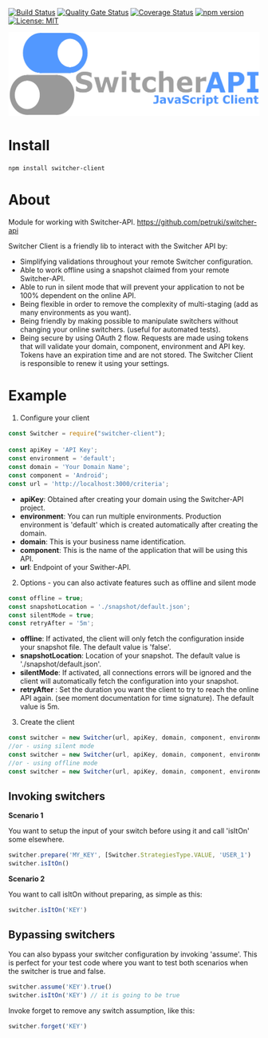 [![Build Status](https://travis-ci.com/petruki/switcher-client-master.svg?branch=master)](https://travis-ci.com/petruki/switcher-client-master)
[![Quality Gate Status](https://sonarcloud.io/api/project_badges/measure?project=switcher-client-master&metric=alert_status)](https://sonarcloud.io/dashboard?id=switcher-client-master)
[![Coverage Status](https://coveralls.io/repos/github/petruki/switcher-client-master/badge.svg?branch=master)](https://coveralls.io/github/petruki/switcher-client-master?branch=master)
[![npm version](https://badge.fury.io/js/switcher-client.svg)](https://badge.fury.io/js/switcher-client)
[![License: MIT](https://img.shields.io/badge/License-MIT-yellow.svg)](https://opensource.org/licenses/MIT)

![Switcher API: JavaScript Client: Cloud-based Feature Flag API](https://github.com/petruki/switcherapi-assets/blob/master/logo/switcherapi_js_client.png)

# Install  
`npm install switcher-client`

# About  
Module for working with Switcher-API.
https://github.com/petruki/switcher-api

Switcher Client is a friendly lib to interact with the Switcher API by:
- Simplifying validations throughout your remote Switcher configuration.
- Able to work offline using a snapshot claimed from your remote Switcher-API.
- Able to run in silent mode that will prevent your application to not be 100% dependent on the online API.
- Being flexible in order to remove the complexity of multi-staging (add as many environments as you want).
- Being friendly by making possible to manipulate switchers without changing your online switchers. (useful for automated tests).
- Being secure by using OAuth 2 flow. Requests are made using tokens that will validate your domain, component, environment and API key.
Tokens have an expiration time and are not stored. The Switcher Client is responsible to renew it using your settings.

# Example
1) Configure your client
```js
const Switcher = require("switcher-client");

const apiKey = 'API Key';
const environment = 'default';
const domain = 'Your Domain Name';
const component = 'Android';
const url = 'http://localhost:3000/criteria';
```
- **apiKey**: Obtained after creating your domain using the Switcher-API project.
- **environment**: You can run multiple environments. Production environment is 'default' which is created automatically after creating the domain.
- **domain**: This is your business name identification.
- **component**: This is the name of the application that will be using this API.
- **url**: Endpoint of your Swither-API.

2) Options - you can also activate features such as offline and silent mode
```js
const offline = true;
const snapshotLocation = './snapshot/default.json';
const silentMode = true;
const retryAfter = '5m';
```
- **offline**: If activated, the client will only fetch the configuration inside your snapshot file. The default value is 'false'.
- **snapshotLocation**: Location of your snapshot. The default value is './snapshot/default.json'.
- **silentMode**: If activated, all connections errors will be ignored and the client will automatically fetch the configuration into your snapshot.
- **retryAfter** : Set the duration you want the client to try to reach the online API again. (see moment documentation for time signature). The default value is 5m.

3) Create the client
```js
const switcher = new Switcher(url, apiKey, domain, component, environment)
//or - using silent mode
const switcher = new Switcher(url, apiKey, domain, component, environment, { silentMode: true })
//or - using offline mode
const switcher = new Switcher(url, apiKey, domain, component, environment, { offline: true })
```

## Invoking switchers
**Scenario 1**

You want to setup the input of your switch before using it and call 'isItOn' some elsewhere.
```js
switcher.prepare('MY_KEY', [Switcher.StrategiesType.VALUE, 'USER_1')
switcher.isItOn()
```

**Scenario 2**

You want to call isItOn without preparing, as simple as this:
```js
switcher.isItOn('KEY')
```

## Bypassing switchers
You can also bypass your switcher configuration by invoking 'assume'. This is perfect for your test code where you want to test both scenarios when the switcher is true and false.
```js
switcher.assume('KEY').true()
switcher.isItOn('KEY') // it is going to be true
```

Invoke forget to remove any switch assumption, like this:
```js
switcher.forget('KEY')
```